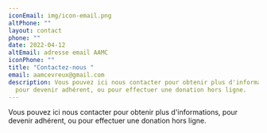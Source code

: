 ```yaml
---
iconEmail: img/icon-email.png
altPhone: ""
layout: contact
phone: ""
date: 2022-04-12
altEmail: adresse email AAMC
iconPhone: ""
title: "Contactez-nous "
email: aamcevreux@gmail.com
description: Vous pouvez ici nous contacter pour obtenir plus d'informations,
  pour devenir adhérent, ou pour effectuer une donation hors ligne.
---
```


Vous pouvez ici nous contacter pour obtenir plus d'informations, pour devenir adhérent, ou pour effectuer une donation hors ligne.
